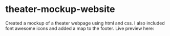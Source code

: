 # theater-mockup-website
Created a mockup of a theater webpage using html and css.
I also included font awesome icons and added a map to the footer.
Live preview here: 
